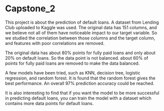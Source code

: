 # Capstone_2
This project is about the prediction of default loans. A dataset from Lending Club uploaded to Kaggle was used.
The original data has 151 columns, and we believe not all of them have noticeable impact to our target variable.
So we studied the correlation between those columns and the target column, and features with poor correlations are removed.

The original data has about 80% points for fully paid loans and only about 20% on default loans. So the data point is not balanced.
about 60% of points for fully paid loans are removed to make the data balanced.

A few models have been tried, such as KNN, decision tree, logistic regression, and random forest. It is found that 
the random forest gives the best performance. An overall 97% prediction accuracy could be reached.

It is also interesting to find that if you want the model to be more successful in predicting default loans,
you can train the model with a dataset which contains more data points for default loans. 
